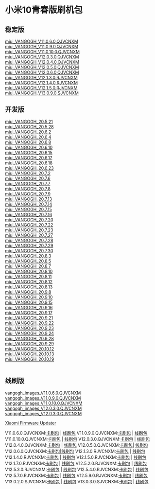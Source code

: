 # 小米10青春版刷机包
<h2>稳定版</h2>

<a href="https://bigota.d.miui.com/V11.0.6.0.QJVCNXM/miui_VANGOGH_V11.0.6.0.QJVCNXM_b08e691751_10.0.zip">miui_VANGOGH_V11.0.6.0.QJVCNXM</a><br>
<a href="https://bigota.d.miui.com/V11.0.9.0.QJVCNXM/miui_VANGOGH_V11.0.9.0.QJVCNXM_dc2ba2a0bf_10.0.zip">miui_VANGOGH_V11.0.9.0.QJVCNXM</a><br>
<a href="https://bigota.d.miui.com/V11.0.10.0.QJVCNXM/miui_VANGOGH_V11.0.10.0.QJVCNXM_24d0be749d_10.0.zip">miui_VANGOGH_V11.0.10.0.QJVCNXM</a><br>
<a href="https://bigota.d.miui.com/V12.0.3.0.QJVCNXM/miui_VANGOGH_V12.0.3.0.QJVCNXM_31d364887a_10.0.zip">miui_VANGOGH_V12.0.3.0.QJVCNXM</a><br>
<a href="https://bigota.d.miui.com/V12.0.4.0.QJVCNXM/miui_VANGOGH_V12.0.4.0.QJVCNXM_6df6c7bdc6_10.0.zip">miui_VANGOGH_V12.0.4.0.QJVCNXM</a><br>
<a href="https://bigota.d.miui.com/V12.0.5.0.QJVCNXM/miui_VANGOGH_V12.0.5.0.QJVCNXM_253473e9fe_10.0.zip">miui_VANGOGH_V12.0.5.0.QJVCNXM</a><br>
<a href="https://bigota.d.miui.com/V12.0.6.0.QJVCNXM/miui_VANGOGH_V12.0.6.0.QJVCNXM_069640c060_10.0.zip">miui_VANGOGH_V12.0.6.0.QJVCNXM</a><br>
<a href="https://bigota.d.miui.com/V12.1.3.0.RJVCNXM/miui_VANGOGH_V12.1.3.0.RJVCNXM_ff1f1b0bf5_11.0.zip">miui_VANGOGH_V12.1.3.0.RJVCNXM</a><br>
<a href="https://bigota.d.miui.com/V12.1.4.0.RJVCNXM/miui_VANGOGH_V12.1.4.0.RJVCNXM_917cb6590d_11.0.zip">miui_VANGOGH_V12.1.4.0.RJVCNXM</a><br>
<a href="https://bigota.d.miui.com/V12.1.5.0.RJVCNXM/miui_VANGOGH_V12.1.5.0.RJVCNXM_9a008bf91e_11.0.zip">miui_VANGOGH_V12.1.5.0.RJVCNXM</a><br>
<a href="https://bigota.d.miui.com/V13.0.9.0.SJVCNXM/miui_VANGOGH_V13.0.9.0.SJVCNXM_eeb72f22d2_12.0.zip">miui_VANGOGH_V13.0.9.0.SJVCNXM</a><br>

<h2>开发版</h2>

<a href="https://bigota.d.miui.com/20.5.21/miui_VANGOGH_20.5.21_e43c80cfd7_10.0.zip">miui_VANGOGH_20.5.21</a><br>
<a href="https://bigota.d.miui.com/20.5.28/miui_VANGOGH_20.5.28_a9be7baead_10.0.zip">miui_VANGOGH_20.5.28</a><br>
<a href="https://bigota.d.miui.com/20.6.2/miui_VANGOGH_20.6.2_89053fab46_10.0.zip">miui_VANGOGH_20.6.2</a><br>
<a href="https://bigota.d.miui.com/20.6.4/miui_VANGOGH_20.6.4_bd87a8b2f1_10.0.zip">miui_VANGOGH_20.6.4</a><br>
<a href="https://bigota.d.miui.com/20.6.8/miui_VANGOGH_20.6.8_1aa8c9806e_10.0.zip">miui_VANGOGH_20.6.8</a><br>
<a href="https://bigota.d.miui.com/20.6.10/miui_VANGOGH_20.6.10_3f35033889_10.0.zip">miui_VANGOGH_20.6.10</a><br>
<a href="https://bigota.d.miui.com/20.6.15/miui_VANGOGH_20.6.15_f21c45135c_10.0.zip">miui_VANGOGH_20.6.15</a><br>
<a href="https://bigota.d.miui.com/20.6.17/miui_VANGOGH_20.6.17_2e020eea1e_10.0.zip">miui_VANGOGH_20.6.17</a><br>
<a href="https://bigota.d.miui.com/20.6.18/miui_VANGOGH_20.6.18_bba59800d5_10.0.zip">miui_VANGOGH_20.6.18</a><br>
<a href="https://bigota.d.miui.com/20.6.23/miui_VANGOGH_20.6.23_56451b25e5_10.0.zip">miui_VANGOGH_20.6.23</a><br>
<a href="https://bigota.d.miui.com/20.7.2/miui_VANGOGH_20.7.2_22e3f13461_10.0.zip">miui_VANGOGH_20.7.2</a><br>
<a href="https://bigota.d.miui.com/20.7.6/miui_VANGOGH_20.7.6_d903470c0c_10.0.zip">miui_VANGOGH_20.7.6</a><br>
<a href="https://bigota.d.miui.com/20.7.7/miui_VANGOGH_20.7.7_0c9892208a_10.0.zip">miui_VANGOGH_20.7.7</a><br>
<a href="https://bigota.d.miui.com/20.7.8/miui_VANGOGH_20.7.8_0240e1c4aa_10.0.zip">miui_VANGOGH_20.7.8</a><br>
<a href="https://bigota.d.miui.com/20.7.9/miui_VANGOGH_20.7.9_004069360e_10.0.zip">miui_VANGOGH_20.7.9</a><br>
<a href="https://bigota.d.miui.com/20.7.13/miui_VANGOGH_20.7.13_fe20e8aa23_10.0.zip">miui_VANGOGH_20.7.13</a><br>
<a href="https://bigota.d.miui.com/20.7.14/miui_VANGOGH_20.7.14_45957fdf15_10.0.zip">miui_VANGOGH_20.7.14</a><br>
<a href="https://bigota.d.miui.com/20.7.15/miui_VANGOGH_20.7.15_45c3f2aa4f_10.0.zip">miui_VANGOGH_20.7.15</a><br>
<a href="https://bigota.d.miui.com/20.7.16/miui_VANGOGH_20.7.16_a283c90d82_10.0.zip">miui_VANGOGH_20.7.16</a><br>
<a href="https://bigota.d.miui.com/20.7.20/miui_VANGOGH_20.7.20_53a387c2fd_10.0.zip">miui_VANGOGH_20.7.20</a><br>
<a href="https://bigota.d.miui.com/20.7.22/miui_VANGOGH_20.7.22_93d7a54249_10.0.zip">miui_VANGOGH_20.7.22</a><br>
<a href="https://bigota.d.miui.com/20.7.23/miui_VANGOGH_20.7.23_38107522a8_10.0.zip">miui_VANGOGH_20.7.23</a><br>
<a href="https://bigota.d.miui.com/20.7.27/miui_VANGOGH_20.7.27_0a4ad23079_10.0.zip">miui_VANGOGH_20.7.27</a><br>
<a href="https://bigota.d.miui.com/20.7.28/miui_VANGOGH_20.7.28_8f1a69790a_10.0.zip">miui_VANGOGH_20.7.28</a><br>
<a href="https://bigota.d.miui.com/20.7.29/miui_VANGOGH_20.7.29_454b9220fb_10.0.zip">miui_VANGOGH_20.7.29</a><br>
<a href="https://bigota.d.miui.com/20.7.30/miui_VANGOGH_20.7.30_50f72e5d8d_10.0.zip">miui_VANGOGH_20.7.30</a><br>
<a href="https://bigota.d.miui.com/20.8.3/miui_VANGOGH_20.8.3_7b4318003e_10.0.zip">miui_VANGOGH_20.8.3</a><br>
<a href="https://bigota.d.miui.com/20.8.5/miui_VANGOGH_20.8.5_a75ffd7377_10.0.zip">miui_VANGOGH_20.8.5</a><br>
<a href="https://bigota.d.miui.com/20.8.7/miui_VANGOGH_20.8.7_422bd5d71c_10.0.zip">miui_VANGOGH_20.8.7</a><br>
<a href="https://bigota.d.miui.com/20.8.10/miui_VANGOGH_20.8.10_d3b35Icbb4_10.0.zip">miui_VANGOGH_20.8.10</a><br>
<a href="https://bigota.d.miui.com/20.8.11/miui_VANGOGH_20.8.11_f7d8d7a7c4_10.0.zip">miui_VANGOGH_20.8.11</a><br>
<a href="https://bigota.d.miui.com/20.8.12/miui_VANGOGH_20.8.12_5a44c014f2_10.0.zip">miui_VANGOGH_20.8.12</a><br>
<a href="https://bigota.d.miui.com/20.8.13/miui_VANGOGH_20.8.13_bf30599b0b_10.0.zip">miui_VANGOGH_20.8.13</a><br>
<a href="https://bigota.d.miui.com/20.9.8/miui_VANGOGH_20.9.8_10dabb2f03_11.0.zip">miui_VANGOGH_20.9.8</a><br>
<a href="https://bigota.d.miui.com/20.9.10/miui_VANGOGH_20.9.10_f5cb49641d_11.0.zip">miui_VANGOGH_20.9.10</a><br>
<a href="https://bigota.d.miui.com/20.9.15/miui_VANGOGH_20.9.15_69a9530c07_11.0.zip">miui_VANGOGH_20.9.15</a><br>
<a href="https://bigota.d.miui.com/20.9.16/miui_VANGOGH_20.9.16_01aaed2ba3_11.0.zip">miui_VANGOGH_20.9.16</a><br>
<a href="https://bigota.d.miui.com/20.9.17/miui_VANGOGH_20.9.17_f6fd714aa4_11.0.zip">miui_VANGOGH_20.9.17</a><br>
<a href="https://bigota.d.miui.com/20.9.21/miui_VANGOGH_20.9.21_376d00d18e_11.0.zip">miui_VANGOGH_20.9.21</a><br>
<a href="https://bigota.d.miui.com/20.9.22/miui_VANGOGH_20.9.22_14852c3270_11.0.zip">miui_VANGOGH_20.9.22</a><br>
<a href="https://bigota.d.miui.com/20.9.23/miui_VANGOGH_20.9.23_797d64b0eb_11.0.zip">miui_VANGOGH_20.9.23</a><br>
<a href="https://bigota.d.miui.com/20.9.24/miui_VANGOGH_20.9.24_254630da48_11.0.zip">miui_VANGOGH_20.9.24</a><br>
<a href="https://bigota.d.miui.com/20.9.28/miui_VANGOGH_20.9.28_3a9e7d2f93_11.0.zip">miui_VANGOGH_20.9.28</a><br>
<a href="https://bigota.d.miui.com/20.9.29/miui_VANGOGH_20.9.29_6963135c6b_11.0.zip">miui_VANGOGH_20.9.29</a><br>
<a href="https://bigota.d.miui.com/20.10.12/miui_VANGOGH_20.10.12_ebeb780620_11.0.zip">miui_VANGOGH_20.10.12</a><br>
<a href="https://bigota.d.miui.com/20.10.13/miui_VANGOGH_20.10.13_3aea68d120_11.0.zip">miui_VANGOGH_20.10.13</a><br>
<a href="https://bigota.d.miui.com/20.10.19/miui_VANGOGH_20.10.19_24b4c04865_11.0.zip">miui_VANGOGH_20.10.19</a><br>
<br>

<h2>线刷版</h2>
<a href="https://bigota.d.miui.com/V11.0.6.0.QJVCNXM/vangogh_images_V11.0.6.0.QJVCNXM_20200507.0000.00_10.0_cn_8426390bea.tgz">vangogh_images_V11.0.6.0.QJVCNXM</a><br>
<a href="https://bigota.d.miui.com/V11.0.9.0.QJVCNXM/vangogh_images_V11.0.9.0.QJVCNXM_20200519.0000.00_10.0_cn_421888ca1c.tgz">vangogh_images_V11.0.9.0.QJVCNXM</a><br>
<a href="https://bigota.d.miui.com/V11.0.10.0.QJVCNXM/vangogh_images_V11.0.10.0.QJVCNXM_20200601.0000.00_10.0_cn_3bf4e6fca3.tgz">vangogh_images_V11.0.10.0.QJVCNXM</a><br>
<a href="https://bigota.d.miui.com/V12.0.3.0.QJVCNXM/vangogh_images_V12.0.3.0.QJVCNXM_20200620.0000.00_10.0_cn_cd89596665.tgz">vangogh_images_V12.0.3.0.QJVCNXM</a><br>
<a href="https://bigota.d.miui.com/V12.0.3.0.QJVCNXM/vangogh_images_V12.0.3.0.QJVCNXM_20200620.0000.00_10.0_cn_cd89596665.tgz">vangogh_images_V12.0.3.0.QJVCNXM</a><br>


<a href="https://xiaomifirmwareupdater.com/archive/miui/vangogh/">Xiaomi Firmware Updater</a>




















 V11.0.6.0.QJVCNXM:<a href="http://bigota.d.miui.com/V11.0.6.0.QJVCNXM/miui_VANGOGH_V11.0.6.0.QJVCNXM_b08e691751_10.0.zip" target="_blank">卡刷包</a> | <a href="http://bigota.d.miui.com/V11.0.6.0.QJVCNXM/vangogh_images_V11.0.6.0.QJVCNXM_20200507.0000.00_10.0_cn_8426390bea.tgz" target="_blank">线刷包</a>
V11.0.9.0.QJVCNXM:<a href="https://bigota.d.miui.com/V11.0.9.0.QJVCNXM/miui_VANGOGH_V11.0.9.0.QJVCNXM_dc2ba2a0bf_10.0.zip" target="_blank">卡刷包</a> | <a href="https://bigota.d.miui.com/V11.0.9.0.QJVCNXM/vangogh_images_V11.0.9.0.QJVCNXM_20200519.0000.00_10.0_cn_421888ca1c.tgz" target="_blank">线刷包</a>
V11.0.10.0.QJVCNXM:<a href="https://bigota.d.miui.com/V11.0.10.0.QJVCNXM/miui_VANGOGH_V11.0.10.0.QJVCNXM_24d0be749d_10.0.zip" target="_blank">卡刷包</a> | <a href="https://bigota.d.miui.com/V11.0.10.0.QJVCNXM/vangogh_images_V11.0.10.0.QJVCNXM_20200601.0000.00_10.0_cn_3bf4e6fca3.tgz" target="_blank">线刷包</a>
V12.0.3.0.QJVCNXM:<a href="https://bigota.d.miui.com/V12.0.3.0.QJVCNXM/miui_VANGOGH_V12.0.3.0.QJVCNXM_31d364887a_10.0.zip" target="_blank">卡刷包</a> | <a href="https://bigota.d.miui.com/V12.0.3.0.QJVCNXM/vangogh_images_V12.0.3.0.QJVCNXM_20200620.0000.00_10.0_cn_cd89596665.tgz" target="_blank">线刷包</a>
V12.0.4.0.QJVCNXM:<a href="https://bigota.d.miui.com/V12.0.4.0.QJVCNXM/miui_VANGOGH_V12.0.4.0.QJVCNXM_6df6c7bdc6_10.0.zip" target="_blank">卡刷包</a> | <a href="https://bigota.d.miui.com/V12.0.4.0.QJVCNXM/vangogh_images_V12.0.4.0.QJVCNXM_20200709.0000.00_10.0_cn_ae553b6977.tgz" target="_blank">线刷包</a>
V12.0.5.0.QJVCNXM:<a href="https://bigota.d.miui.com/V12.0.5.0.QJVCNXM/miui_VANGOGH_V12.0.5.0.QJVCNXM_253473e9fe_10.0.zip" target="_blank">卡刷包</a>| <a href="https://bigota.d.miui.com/V12.0.5.0.QJVCNXM/vangogh_images_V12.0.5.0.QJVCNXM_20200804.0000.00_10.0_cn_d5e4e02840.tgz" target="_blank">线刷包</a>
V12.0.6.0.QJVCNXM:<a href="https://bigota.d.miui.com/V12.0.6.0.QJVCNXM/miui_VANGOGH_V12.0.6.0.QJVCNXM_069640c060_10.0.zip" target="_blank">卡刷包</a>|<a href="https://bigota.d.miui.com/V12.0.6.0.QJVCNXM/vangogh_images_V12.0.6.0.QJVCNXM_20200915.0000.00_10.0_cn_be6b7c8f00.tgz" target="_blank">线刷包</a>
V12.1.3.0.RJVCNXM:<a href="https://bigota.d.miui.com/V12.1.3.0.RJVCNXM/miui_VANGOGH_V12.1.3.0.RJVCNXM_ff1f1b0bf5_11.0.zip" target="_blank">卡刷包</a> | <a href="https://bigota.d.miui.com/V12.1.3.0.RJVCNXM/vangogh_images_V12.1.3.0.RJVCNXM_20201216.0000.00_11.0_cn_89dc9d3460.tgz" target="_blank">线刷包</a>
V12.1.4.0.RJVCNXM:<a href="https://bigota.d.miui.com/V12.1.4.0.RJVCNXM/miui_VANGOGH_V12.1.4.0.RJVCNXM_917cb6590d_11.0.zip" target="_blank">卡刷包</a> | <a href="https://bigota.d.miui.com/V12.1.4.0.RJVCNXM/vangogh_images_V12.1.4.0.RJVCNXM_20210105.0000.00_11.0_cn_8fc15625f2.tgz" target="_blank">线刷包</a>
V12.1.5.0.RJVCNXM:<a href="https://bigota.d.miui.com/V12.1.5.0.RJVCNXM/miui_VANGOGH_V12.1.5.0.RJVCNXM_9a008bf91e_11.0.zip" target="_blank">卡刷包</a> | <a href="https://bigota.d.miui.com/V12.1.5.0.RJVCNXM/vangogh_images_V12.1.5.0.RJVCNXM_20210214.0000.00_11.0_cn_1fce9492d2.tgz" target="_blank">线刷包</a>
V12.1.7.0.RJVCNXM:<a href="https://bigota.d.miui.com/V12.1.7.0.RJVCNXM/miui_VANGOGH_V12.1.7.0.RJVCNXM_6862a5a869_11.0.zip" target="_blank">卡刷包</a> | <a href="https://bigota.d.miui.com/V12.1.7.0.RJVCNXM/vangogh_images_V12.1.7.0.RJVCNXM_20210422.0000.00_11.0_cn_e6f007eca2.tgz" target="_blank">线刷包</a>
V12.5.2.0.RJVCNXM:<a href="https://bigota.d.miui.com/V12.5.2.0.RJVCNXM/miui_VANGOGH_V12.5.2.0.RJVCNXM_0079a487b7_11.0.zip" target="_blank">卡刷包</a> | <a href="https://bigota.d.miui.com/V12.5.2.0.RJVCNXM/vangogh_images_V12.5.2.0.RJVCNXM_20210511.0000.00_11.0_cn_6a8b0bbf14.tgz" target="_blank">线刷包</a>
V12.5.3.0.RJVCNXM:<a href="https://bigota.d.miui.com/V12.5.3.0.RJVCNXM/miui_VANGOGH_V12.5.3.0.RJVCNXM_6178afee6f_11.0.zip" target="_blank">卡刷包</a> | <a href="https://bigota.d.miui.com/V12.5.3.0.RJVCNXM/vangogh_images_V12.5.3.0.RJVCNXM_20210705.0000.00_11.0_cn_dfe6732625.tgz" target="_blank">线刷包</a>
V12.5.4.0.RJVCNXM:<a href="https://bigota.d.miui.com/V12.5.4.0.RJVCNXM/miui_VANGOGH_V12.5.4.0.RJVCNXM_a56e4295ca_11.0.zip" target="_blank">卡刷包</a> | <a href="https://bigota.d.miui.com/V12.5.4.0.RJVCNXM/vangogh_images_V12.5.4.0.RJVCNXM_20210918.0000.00_11.0_cn_319f841bdc.tgz" target="_blank">线刷包</a>
V12.5.7.0.RJVCNXM:<a href="https://bigota.d.miui.com/V12.5.7.0.RJVCNXM/miui_VANGOGH_V12.5.7.0.RJVCNXM_2b23fe4ce1_11.0.zip" target="_blank">卡刷包</a> | <a href="https://bigota.d.miui.com/V12.5.7.0.RJVCNXM/vangogh_images_V12.5.7.0.RJVCNXM_20211024.0000.00_11.0_cn_01507326e9.tgz" target="_blank">线刷包</a>
V12.5.9.0.RJVCNXM:<a href="https://bigota.d.miui.com/V12.5.9.0.RJVCNXM/miui_VANGOGH_V12.5.9.0.RJVCNXM_b32cff1af9_11.0.zip" target="_blank">卡刷包</a> | <a href="https://bigota.d.miui.com/V12.5.9.0.RJVCNXM/vangogh_images_V12.5.9.0.RJVCNXM_20211222.0000.00_11.0_cn_c23475ebed.tgz" target="_blank">线刷包</a>
V13.0.2.0.SJVCNXM:<a href="https://bigota.d.miui.com/V13.0.2.0.SJVCNXM/miui_VANGOGH_V13.0.2.0.SJVCNXM_382f34ec17_12.0.zip" target="_blank">卡刷包</a> | <a href="https://bigota.d.miui.com/V13.0.2.0.SJVCNXM/vangogh_images_V13.0.2.0.SJVCNXM_20220321.0000.00_12.0_cn_1351bf45fb.tgz" target="_blank">线刷包</a>
V13.0.3.0.SJVCNXM:<a href="https://bigota.d.miui.com/V13.0.3.0.SJVCNXM/miui_VANGOGH_V13.0.3.0.SJVCNXM_e127c0cfe9_12.0.zip" target="_blank">卡刷包</a> | <a href="https://bigota.d.miui.com/V13.0.3.0.SJVCNXM/vangogh_images_V13.0.3.0.SJVCNXM_20220513.0000.00_12.0_cn_b5431faeed.tgz" target="_blank">线刷包</a>

